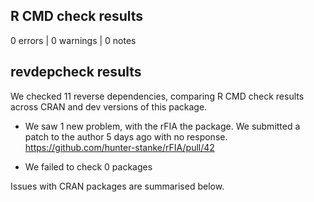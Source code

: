 ## R CMD check results

0 errors | 0 warnings | 0 notes

## revdepcheck results

We checked 11 reverse dependencies, comparing R CMD check results across CRAN and dev versions of this package.

 * We saw 1 new problem, with the rFIA the package.
   We submitted a patch to the author 5 days ago with no response.
   https://github.com/hunter-stanke/rFIA/pull/42
 
 * We failed to check 0 packages

Issues with CRAN packages are summarised below.
